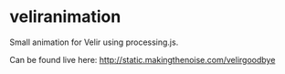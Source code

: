 # veliranimation
Small animation for Velir using processing.js. 

Can be found live here: http://static.makingthenoise.com/velirgoodbye
